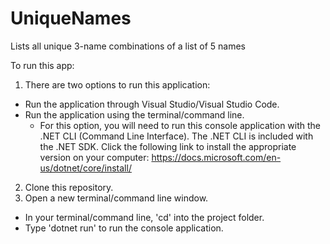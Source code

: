 # UniqueNames
Lists all unique 3-name combinations of a list of 5 names

To run this app:

1. There are two options to run this application:
  * Run the application through Visual Studio/Visual Studio Code.
  * Run the application using the terminal/command line.
    * For this option, you will need to run this console application with the .NET CLI (Command Line Interface). The .NET CLI is included with the .NET SDK. Click the following link to install the appropriate version on your computer: https://docs.microsoft.com/en-us/dotnet/core/install/
2. Clone this repository.
3. Open a new terminal/command line window.
  * In your terminal/command line, 'cd' into the project folder.
  * Type 'dotnet run' to run the console application.
